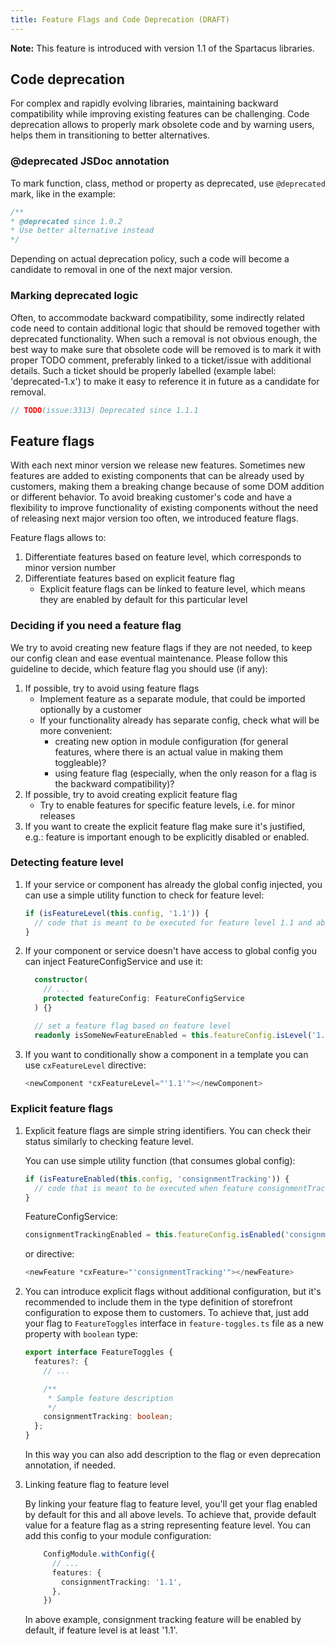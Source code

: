 ```yaml
---
title: Feature Flags and Code Deprecation (DRAFT)
---
```


**Note:** This feature is introduced with version 1.1 of the Spartacus libraries.

## Code deprecation

For complex and rapidly evolving libraries, maintaining backward compatibility while improving existing features can be challenging. 
Code deprecation allows to properly mark obsolete code and by warning users, helps them in transitioning to better alternatives.   

### @deprecated JSDoc annotation

To mark function, class, method or property as deprecated, use `@deprecated` mark, like in the example:

```typescript
/**
* @deprecated since 1.0.2
* Use better alternative instead
*/
```

Depending on actual deprecation policy, such a code will become a candidate to removal in one of the next major version. 

### Marking deprecated logic

Often, to accommodate backward compatibility, some indirectly related code need to contain additional logic that should be removed together with deprecated functionality.
When such a removal is not obvious enough, the best way to make sure that obsolete code will be removed is to mark it with proper TODO comment, preferably linked 
to a ticket/issue with additional details. 
Such a ticket should be properly labelled (example label: 'deprecated-1.x') to make it easy to reference it in future as a candidate for removal.

 
```typescript
// TODO(issue:3313) Deprecated since 1.1.1
```

## Feature flags

With each next minor version we release new features. 
Sometimes new features are added to existing components that can be already used by customers, making them a breaking change because of some DOM addition or different behavior.
To avoid breaking customer's code and have a flexibility to improve functionality of existing components without the need of releasing next major version too often, we introduced feature flags.

Feature flags allows to:
1. Differentiate features based on feature level, which corresponds to minor version number
2. Differentiate features based on explicit feature flag
   -  Explicit feature flags can be linked to feature level, which means they are enabled by default for this particular level 


### Deciding if you need a feature flag

We try to avoid creating new feature flags if they are not needed, to keep our config clean and ease eventual maintenance.
Please follow this guideline to decide, which feature flag you should use (if any):

1. If possible, try to avoid using feature flags 
   - Implement feature as a separate module, that could be imported optionally by a customer
   - If your functionality already has separate config, check what will be more convenient: 
       - creating new option in module configuration (for general features, where there is an actual value in making them toggleable)?
       - using feature flag (especially, when the only reason for a flag is the backward compatibility)?
2. If possible, try to avoid creating explicit feature flag
    - Try to enable features for specific feature levels, i.e. for minor releases
3. If you want to create the explicit feature flag make sure it's justified, e.g.: feature is important enough to be explicitly disabled or enabled.

### Detecting feature level

1. If your service or component has already the global config injected, you can use a simple utility function to check for feature level:

    ```typescript
    if (isFeatureLevel(this.config, '1.1')) {
      // code that is meant to be executed for feature level 1.1 and above
    }
    ```
     
2. If your component or service doesn't have access to global config you can inject FeatureConfigService and use it:
   
    ```typescript
      constructor(
        // ...
        protected featureConfig: FeatureConfigService
      ) {}
    
      // set a feature flag based on feature level
      readonly isSomeNewFeatureEnabled = this.featureConfig.isLevel('1.1');
    ```

3. If you want to conditionally show a component in a template you can use `cxFeatureLevel` directive:

    ```typescript
    <newComponent *cxFeatureLevel="'1.1'"></newComponent>
    ```

### Explicit feature flags

1. Explicit feature flags are simple string identifiers. You can check their status similarly to checking feature level.

    You can use simple utility function (that consumes global config):
    
    ```typescript
    if (isFeatureEnabled(this.config, 'consignmentTracking')) {
      // code that is meant to be executed when feature consignmentTracking is enabled
    }
    ```
    
    FeatureConfigService:
    
    ```typescript
    consignmentTrackingEnabled = this.featureConfig.isEnabled('consignmentTracking');
    ```   

    or directive:

    ```typescript
    <newFeature *cxFeature="'consignmentTracking'"></newFeature>
    ```

2. You can introduce explicit flags without additional configuration, but it's recommended to include them in the type definition of storefront configuration to expose them to customers.
To achieve that, just add your flag to `FeatureToggles` interface in `feature-toggles.ts` file as a new property with `boolean` type:

    ```typescript
    export interface FeatureToggles {
      features?: {
        // ...
    
        /**
         * Sample feature description
         */
        consignmentTracking: boolean;
      };
    }
    ```   
    
    In this way you can also add description to the flag or even deprecation annotation, if needed. 

3. Linking feature flag to feature level

    By linking your feature flag to feature level, you'll get your flag enabled by default for this and all above levels.
    To achieve that, provide default value for a feature flag as a string representing feature level. You can add this config to your module configuration:
    
    ```typescript
        ConfigModule.withConfig({
          // ...
          features: {
            consignmentTracking: '1.1',
          },
        })
    ```
    In above example, consignment tracking feature will be enabled by default, if feature level is at least '1.1'.
